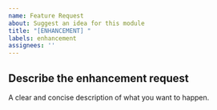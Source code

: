 ```yaml
---
name: Feature Request
about: Suggest an idea for this module
title: "[ENHANCEMENT] "
labels: enhancement
assignees: ''
---
```


## Describe the enhancement request
A clear and concise description of what you want to happen.

